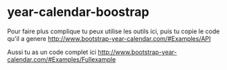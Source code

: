 # year-calendar-boostrap

Pour faire plus complique tu peux utilise les outils ici, puis tu copie le code qu'il a genere
http://www.bootstrap-year-calendar.com/#Examples/API

Aussi tu as un code complet ici
http://www.bootstrap-year-calendar.com/#Examples/Fullexample
